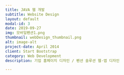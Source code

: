 ```yaml
---
title: JAVA 웹 개발
subtitle: Website Design
layout: default
modal-id: 3
date: 2019-09-27
img: 모바일펜션1.png
thumbnail: webDesign_thumbnail.png
alt: image-alt
project-date: April 2014
client: Start Bootstrap
category: Web Development
description: 기업 홈페이지 디자인 / 펜션 솔루션 웹·앱 디자인

---
```

